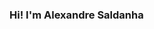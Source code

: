 ### Hi! I'm Alexandre Saldanha

<!--
**Alexandre-Saldanha/Alexandre-Saldanha** is a ✨ _special_ ✨ repository because its `README.md` (this file) appears on your GitHub profile.

- 🔭 I’m currently working at home as an authonomous software developer...
- 🌱 I’m currently learning ...
- 👯 I’m looking to collaborate on ...
- 🤔 I’m looking for help with ...
- 💬 Ask me about ...
- 📫 How to reach me: ...
- 😄 Pronouns: ...
- ⚡ Fun fact: ...
